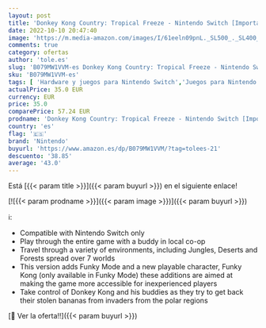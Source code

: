 ```yaml
---
layout: post
title: 'Donkey Kong Country: Tropical Freeze - Nintendo Switch [Importación inglesa]'
date: 2022-10-10 20:47:40
image: 'https://m.media-amazon.com/images/I/61eeln09pnL._SL500_._SL400_.jpg'
comments: true
category: ofertas
author: 'tole.es'
slug: 'B079MW1VVM-es Donkey Kong Country: Tropical Freeze - Nintendo Switch...'
sku: 'B079MW1VVM-es'
tags: [ 'Hardware y juegos para Nintendo Switch','Juegos para Nintendo Switch','Videojuegos','nintendo','🇪🇸', ]
actualPrice: 35.0 EUR
currency: EUR
price: 35.0
comparePrice: 57.24 EUR
prodname: 'Donkey Kong Country: Tropical Freeze - Nintendo Switch [Importación inglesa]'
country: 'es'
flag: '🇪🇸'
brand: 'Nintendo'
buyurl: 'https://www.amazon.es/dp/B079MW1VVM/?tag=tolees-21'
descuento: '38.85'
average: '43.0'
---
```


Está [{{< param title >}}]({{< param buyurl >}}) en el siguiente enlace!

[![{{< param prodname >}}]({{< param image >}})]({{< param buyurl >}})

ℹ️:

- Compatible with Nintendo Switch only
- Play through the entire game with a buddy in local co-op
- Travel through a variety of environments, including Jungles, Deserts and Forests spread over 7 worlds
- This version adds Funky Mode and a new playable character, Funky Kong (only available in Funky Mode) these additions are aimed at making the game more accessible for inexperienced players
- Take control of Donkey Kong and his buddies as they try to get back their stolen bananas from invaders from the polar regions

[🛒 Ver la oferta!!]({{< param buyurl >}})
